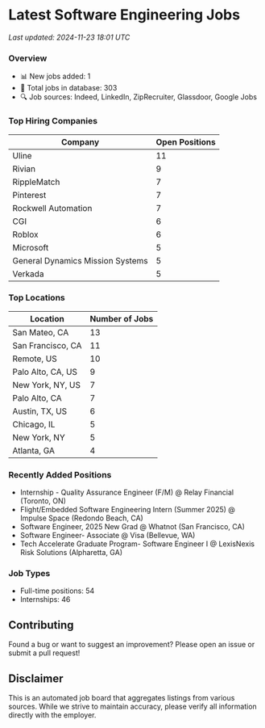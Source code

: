 # Latest Software Engineering Jobs
*Last updated: 2024-11-23 18:01 UTC*

### Overview
- 📊 New jobs added: 1
- 💼 Total jobs in database: 303
- 🔍 Job sources: Indeed, LinkedIn, ZipRecruiter, Glassdoor, Google Jobs

### Top Hiring Companies
| Company | Open Positions |
|---------|---------------|
| Uline | 11 |
| Rivian | 9 |
| RippleMatch | 7 |
| Pinterest | 7 |
| Rockwell Automation | 7 |
| CGI | 6 |
| Roblox | 6 |
| Microsoft | 5 |
| General Dynamics Mission Systems | 5 |
| Verkada | 5 |

### Top Locations
| Location | Number of Jobs |
|----------|---------------|
| San Mateo, CA | 13 |
| San Francisco, CA | 11 |
| Remote, US | 10 |
| Palo Alto, CA, US | 9 |
| New York, NY, US | 7 |
| Palo Alto, CA | 7 |
| Austin, TX, US | 6 |
| Chicago, IL | 5 |
| New York, NY | 5 |
| Atlanta, GA | 4 |

### Recently Added Positions
- Internship - Quality Assurance Engineer (F/M) @ Relay Financial (Toronto, ON)
- Flight/Embedded Software Engineering Intern (Summer 2025) @ Impulse Space (Redondo Beach, CA)
- Software Engineer, 2025 New Grad @ Whatnot (San Francisco, CA)
- Software Engineer- Associate @ Visa (Bellevue, WA)
- Tech Accelerate Graduate Program- Software Engineer I @ LexisNexis Risk Solutions (Alpharetta, GA)

### Job Types
- Full-time positions: 54
- Internships: 46

## Contributing
Found a bug or want to suggest an improvement? Please open an issue or submit a pull request!

## Disclaimer
This is an automated job board that aggregates listings from various sources. While we strive to maintain accuracy, 
please verify all information directly with the employer.
